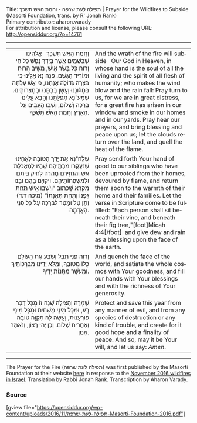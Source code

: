 <html>
<head></head>
<body>
Title: תפילה לעת שרפה - וחמת האש תשכך | Prayer for the Wildfires to Subside (Masorti Foundation, trans. by R' Jonah Rank)<br />
Primary contributor: aharon.varady<br />
For attribution and license, please consult the following URL: <a href="http://opensiddur.org/?p=14761">http://opensiddur.org/?p=14761</a>
<p />
<hr />

<table style="margin-left: auto;margin-right: auto;">
<tbody>
<tr><td style="vertical-align:top;" width="46%">
<div class="liturgy" lang="he" style="text-align: right;">
וְחֲמַת הָאֵשׁ  תִּשְׁכָּךְ
&nbsp;
אֱלֹהֵינוּ שֶׁבַּשָׁמַיִם
אֲשֶׁר בְּיָדְךָ נֶפֶשׁ כָּל חַי
וְרוּחַ כָּל בְּשַׂר אִישׁ,
מַשִׁיב הָרוּחַ וּמוֹרִיד הַגֶּשֶׁם.
פְּנֵה נָא אֵלֵינוּ 
כִּי בְּצָרָה גְּדוֹלָה אֲנַחְנוּ,
כִּי אֵשׁ עָלְתָה בְּחַלּוֺנֵנוּ 
וְעָשָׁן בְּבָתֵּנוּ וּבְחַצְרוֹתֵינוּ.
שְׁמַע־נָא תְּפִלָּתֵנוּ 
וְהָבֵא עֲלֵינוּ בְּרָכָה וְשָׁלוֹם,
וְשָׁבוּ הֶעָבִים עַל הָאָרֶץ 
וְחֲמַת הָאֵשׁ תִּשְׁכְָּךְ.
</span></div></td>

<td style="vertical-align:top;" width="53%"><div class="english" lang="en">
And the wrath of the fire will subside
&nbsp;
Our God in Heaven, 
in whose hand is the soul of all the living 
and the spirit of all flesh of humanity; 
who makes the wind blow and the rain fall: 
Pray turn to us, 
for we are in great distress, 
for a great fire has arisen in our window 
and smoke in our homes and in our yards. 
Pray hear our prayers, 
and bring blessing and peace upon us; 
let the clouds return over the land, 
and quell the heat of the flame. 
</div></td></tr>


<tr><td style="vertical-align:top;" width="46%">
<div class="liturgy" lang="he" style="text-align: right;">
שְׁלַח־נָא אֶת יָדְךְ הַטּוֹבָה 
לְאַחֵינוּ שֶׁנּעֱקְרוּ מִבָּתֵֶּיהֶם שֶׁהָיוּ
לְמַאֲכֹלֶת אֵשׁ 
וְהַחֲזִירֵם מְהֵרָה לְחֵיק בֵּיתָם 
וּלְמִשְׁפְּחוֹתֵיהֶם.
וִיקוּיַם בָּהֶם וּבָנוּ מִקְרָא שֶׁכָּתוּב
”וְיָשְׁבוּ אִישׁ תַּחַת גַּפְנוֹ 
וְתַחַת תְּאֵנָתוֹ“‏‏‏ <span class="citation">(מיכה ד:ד)</span>
 וְתֵן טַל וּמָטָר לִבְרָכָה 
 עַל כָּל פְּנֵי הָאֲדָמָה.
</span></div></td>

<td style="vertical-align:top;" width="53%"><div class="english" lang="en">
Pray send forth Your hand of good 
to our siblings who have been uprooted from their homes, 
devoured by flame, 
and return them soon to the warmth of their home 
and their families. 
Let the verse in Scripture come to be fulfilled: 
"Each person shall sit beneath their vine, 
and beneath their fig tree,"[foot]Micah 4:4[/foot]&nbsp;
and give dew and rain 
as a blessing upon the face of the earth. 
</div></td></tr>


<tr><td style="vertical-align:top;" width="46%">
<div class="liturgy" lang="he" style="text-align: right;">
וְרַוֵּה פּנֵי תֵבֵל 
וְשַׂבַּע אֶת הָעוֹלָם כֻּלּוֹ מִטּוּבָךְ,
וּמַלֵּא יָדֵינוּ מִבִּרְכוֹתֶיךָ 
וּמֵעשֶׁר מַתְּנוֹת יָדֶיךָ.
</span></div></td>

<td style="vertical-align:top;" width="53%"><div class="english" lang="en">
And quench the face of the world, 
and satiate the whole cosmos with Your goodness, 
and fill our hands with Your blessings 
and with the richness of Your generosity. 
</div></td></tr>


<tr><td style="vertical-align:top;" width="46%">
<div class="liturgy" lang="he" style="text-align: right;">
שָׁמְרָה וְהַצִּילָה שָׁנָה זוֹ מִכָּל דָבָר רָע,
וּמִכָּל מִינֵי מַשְׁחִית וּמִכָּל מִינֵי פּוּרְעָנוּת,
וַעֲשֵׂה לָהּ תִּקְוָה טוֹבָה וְאַחֲרִית שָׁלוֹם.
וְכֵן יְהִי רָצוֹן, וְנֹאמַר אָמֵן.
</span></div></td>

<td style="vertical-align:top;" width="53%"><div class="english" lang="en">
Protect and save this year from any manner of evil, 
and from any species of destruction or any kind of trouble, 
and create for it good hope and a finality of peace. 
And so, may it be Your will, and let us say: <em>Amen</em>.
</div></td>
</tr>
</tbody></table>


<hr />
The Prayer for the Fire (תפילה לעת שרפה) was first published by the Masorti Foundation at their website <a href="http://www.masorti.org.il/page.php?pid=4222">here</a> in response to the <a href="https://en.wikipedia.org/wiki/November_2016_Israel_wildfires">November 2016 wildfires in Israel</a>. Translation by Rabbi Jonah Rank. Transcription by Aharon Varady. 


<h3>Source</h3>

[gview file="https://opensiddur.org/wp-content/uploads/2016/11/תפילה-לעת-שרפה-Masorti-Foundation-2016.pdf"]
</body>
</html>